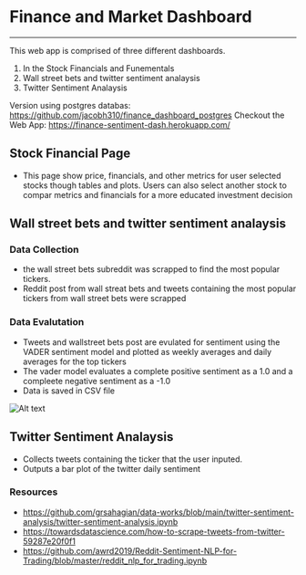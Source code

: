 # Finance and Market Dashboard
---
This web app is comprised of three different dashboards.
1) In the Stock Financials and Funementals
2) Wall street bets and twitter sentiment analaysis 
3) Twitter Sentiment Analaysis 

Version using postgres databas: https://github.com/jacobh310/finance_dashboard_postgres
Checkout the Web App: https://finance-sentiment-dash.herokuapp.com/

## Stock Financial Page
- This page show price, financials, and other metrics for user selected stocks though tables and plots. Users can also select another stock to compar metrics and financials for a more educated investment decision 

## Wall street bets and twitter sentiment analaysis 
### Data Collection
- the wall street bets subreddit was scrapped to find the most popular tickers. 
- Reddit post from wall streat bets and tweets containing the most popular tickers from wall street bets were scrapped 
### Data Evalutation 
- Tweets and wallstreet bets post are evulated for sentiment using the VADER sentiment model and plotted as weekly averages and daily averages for the top tickers 
- The vader model evaluates a complete positive sentiment as a 1.0 and a compleete negative sentiment as a -1.0
- Data is saved in CSV file

![Alt text](https://github.com/jacobh310/finance_dash_csv/blob/master/images/twitter_daily.JPG?raw=true "Sentiment")

## Twitter Sentiment Analaysis 
- Collects tweets containing the ticker that the user inputed.
- Outputs a bar plot of the twitter daily sentiment 

### Resources 
- https://github.com/grsahagian/data-works/blob/main/twitter-sentiment-analysis/twitter-sentiment-analysis.ipynb
- https://towardsdatascience.com/how-to-scrape-tweets-from-twitter-59287e20f0f1
- https://github.com/awrd2019/Reddit-Sentiment-NLP-for-Trading/blob/master/reddit_nlp_for_trading.ipynb
